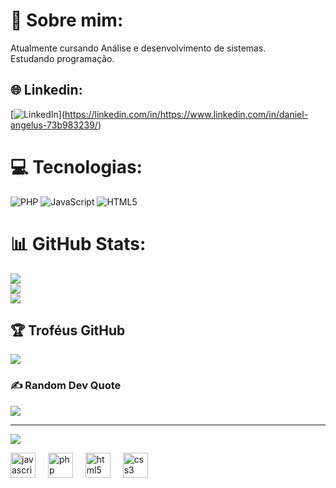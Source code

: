 # 💫 Sobre mim:
Atualmente cursando Análise e desenvolvimento de sistemas.<br>Estudando programação. 


## 🌐 Linkedin:
[![LinkedIn](https://img.shields.io/badge/LinkedIn-%230077B5.svg?logo=linkedin&logoColor=white)]<a target="_blank">(https://linkedin.com/in/https://www.linkedin.com/in/daniel-angelus-73b983239/) </a>

# 💻 Tecnologias:
![PHP](https://img.shields.io/badge/php-%23777BB4.svg?style=for-the-badge&logo=php&logoColor=white) ![JavaScript](https://img.shields.io/badge/javascript-%23323330.svg?style=for-the-badge&logo=javascript&logoColor=%23F7DF1E) ![HTML5](https://img.shields.io/badge/html5-%23E34F26.svg?style=for-the-badge&logo=html5&logoColor=white)
# 📊 GitHub Stats:
![](https://github-readme-stats.vercel.app/api?username=AngelusDaniel&theme=react&hide_border=false&include_all_commits=true&count_private=false)<br/>
![](https://github-readme-streak-stats.herokuapp.com/?user=AngelusDaniel&theme=react&hide_border=false)<br/>
![](https://github-readme-stats.vercel.app/api/top-langs/?username=AngelusDaniel&theme=react&hide_border=false&include_all_commits=true&count_private=false&layout=compact)

## 🏆 Troféus GitHub
![](https://github-profile-trophy.vercel.app/?username=AngelusDaniel&theme=radical&no-frame=false&no-bg=false&margin-w=4)

### ✍️ Random Dev Quote
![](https://quotes-github-readme.vercel.app/api?type=horizontal&theme=merko)

---
[![](https://visitcount.itsvg.in/api?id=AngelusDaniel&icon=0&color=0)](https://visitcount.itsvg.in)

<div align="left">
  <img src="https://cdn.jsdelivr.net/gh/devicons/devicon/icons/javascript/javascript-original.svg" height="40" alt="javascript logo"  />
  <img width="12" />
  <img src="https://cdn.jsdelivr.net/gh/devicons/devicon/icons/php/php-original.svg" height="40" alt="php logo"  />
  <img width="12" />
  <img src="https://cdn.jsdelivr.net/gh/devicons/devicon/icons/html5/html5-original.svg" height="40" alt="html5 logo"  />
  <img width="12" />
  <img src="https://cdn.jsdelivr.net/gh/devicons/devicon/icons/css3/css3-original.svg" height="40" alt="css3 logo"  />
</div>

###
